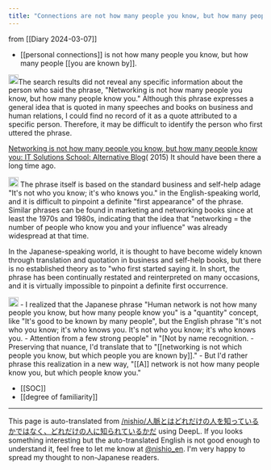 ```yaml
---
title: "Connections are not how many people you know, but how many people know you."
---
```


from  [[Diary 2024-03-07]]
- [[personal connections]] is not how many people you know, but how many people [[you are known by]].

<img src='https://scrapbox.io/api/pages/nishio-en/gpt/icon' alt='gpt.icon' height="19.5"/>The search results did not reveal any specific information about the person who said the phrase, "Networking is not how many people you know, but how many people know you." Although this phrase expresses a general idea that is quoted in many speeches and books on business and human relations, I could find no record of it as a quote attributed to a specific person. Therefore, it may be difficult to identify the person who first uttered the phrase.

[Networking is not how many people you know, but how many people know you: IT Solutions School: Alternative Blog](https://blogs.itmedia.co.jp/itsolutionjuku/2015/12/post_174.html)( 2015)
It should have been there a long time ago.

<img src='https://scrapbox.io/api/pages/nishio-en/o1 Pro/icon' alt='o1 Pro.icon' height="19.5"/>
The phrase itself is based on the standard business and self-help adage "It's not who you know; it's who knows you." in the English-speaking world, and it is difficult to pinpoint a definite "first appearance" of the phrase. Similar phrases can be found in marketing and networking books since at least the 1970s and 1980s, indicating that the idea that "networking = the number of people who know you and your influence" was already widespread at that time.

In the Japanese-speaking world, it is thought to have become widely known through translation and quotation in business and self-help books, but there is no established theory as to "who first started saying it. In short, the phrase has been continually restated and reinterpreted on many occasions, and it is virtually impossible to pinpoint a definite first occurrence.

<img src='https://scrapbox.io/api/pages/nishio-en/nishio/icon' alt='nishio.icon' height="19.5"/>
- I realized that the Japanese phrase "Human network is not how many people you know, but how many people know you" is a "quantity" concept, like "It's good to be known by many people", but the English phrase "It's not who you know; it's who knows you. It's not who you know; it's who knows you.
- Attention from a few strong people" in "[Not by name recognition.
    - Preserving that nuance, I'd translate that to "[[networking is not which people you know, but which people you are known by]]."
    - But I'd rather phrase this realization in a new way, "[[A]] network is not how many people know you, but which people know you."


- [[SOC]]
- [[degree of familiarity]]

---
This page is auto-translated from [/nishio/人脈とはどれだけの人を知っているかではなく、どれだけの人に知られているかだ](https://scrapbox.io/nishio/人脈とはどれだけの人を知っているかではなく、どれだけの人に知られているかだ) using DeepL. If you looks something interesting but the auto-translated English is not good enough to understand it, feel free to let me know at [@nishio_en](https://twitter.com/nishio_en). I'm very happy to spread my thought to non-Japanese readers.
